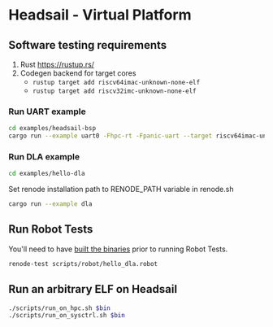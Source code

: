 # Headsail - Virtual Platform

## Software testing requirements

1. Rust <https://rustup.rs/>
2. Codegen backend for target cores
    * `rustup target add riscv64imac-unknown-none-elf`
    * `rustup target add riscv32imc-unknown-none-elf`

### Run UART example

```sh
cd examples/headsail-bsp
cargo run --example uart0 -Fhpc-rt -Fpanic-uart --target riscv64imac-unknown-none-elf
```

### Run DLA example

```sh
cd examples/hello-dla
```

Set renode installation path to RENODE_PATH variable in renode.sh

```sh
cargo run --example dla
```

## Run Robot Tests

You'll need to have [built the binaries](#run-dla-example) prior to running Robot Tests.

```sh
renode-test scripts/robot/hello_dla.robot
```

## Run an arbitrary ELF on Headsail

```sh
./scripts/run_on_hpc.sh $bin
./scripts/run_on_sysctrl.sh $bin
```
